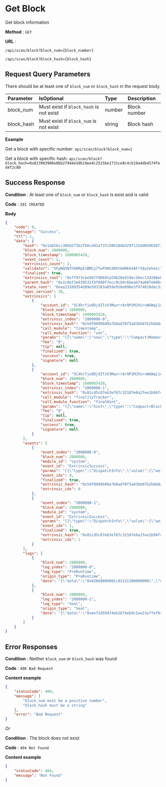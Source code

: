# Get Block

Get block information

**Method** : `GET`

**URL** : 

`/api/scan/block?block_num={block_number}`

`/api/scan/block?block_hash={block_hash}`


## Request Query Parameters

There should be at least one of `block_num` or `block_hash` in the request body.

| Parameter | IsOptional | Type | Description |
|:----------|:---|:-----|:------------|
|block_num|Must exist if `block_hash` is not exist|number|Block number|
|block_hash|Must exist if `block_num` is not exist|string|Block hash|

**Example** 

Get a block with specific number: `api/scan/block?block_num=1`

Get a block with specific hash: `api/scan/block?block_hash=0x823983906e0bb27944e10b19ee4c2515be1731ce8c4cb19a4db4574fed4f2c80`


## Success Response

**Condition** : At least one of `block_num` or `block_hash` is exist and is valid

**Code** : `201 CREATED`

**Body**

```json
{
    "code": 0,
    "message": "Success",
    "ttl": 1,
    "data": {
        "hash": "0x1ab5bcc30bb2f3b2fb6cdd2a737c506184bd29f131dd050b5073990880d0a1ff",
        "block_num": 2800000,
        "block_timestamp": 1600065420,
        "event_count": 2,
        "extrinsics_count": 2,
        "validator": "5FpNQ5NfhhRMyE1BMCy7fwPXHtd8ht6mME64AFr58y2ehesc",
        "finalized": true,
        "extrinsics_root": "0xff973cbe567f08691a59b28e919ec26ec13d286eb5391c3cc366ded0072cf168",
        "parent_hash": "0x2c0ef3e639532fbf860f7ecc9cb0c6beab74a08feb06c7e292d013dc3199d892",
        "state_root": "0xee23109354d89e503103a859e910e096e3f974818dec32d70633b1bc2d0bf37c",
        "spec_version": 36,
        "extrinsics": [
            {
                "account_id": "5C4hrfjw9DjXZTzV3MwzrrAr9P1MJhSrvWGWqi1eSuyUpnhM",
                "block_num": 2800000,
                "block_timestamp": 1600065420,
                "extrinsic_index": "2800000-0",
                "extrinsic_hash": "0x5df0999b89a7b8ad70f5a03bb07b2bbb8ab55606278b5004e0779a7e52a883f0",
                "call_module": "timestamp",
                "call_module_function": "set",
                "params": "[{\"name\":\"now\",\"type\":\"Compact<Moment>\",\"value\":1600065420000}]",
                "fee": "0",
                "tip": null,
                "finalized": true,
                "success": true,
                "signature": null
            },
            {
                "account_id": "5C4hrfjw9DjXZTzV3MwzrrAr9P1MJhSrvWGWqi1eSuyUpnhM",
                "block_num": 2800000,
                "block_timestamp": 1600065420,
                "extrinsic_index": "2800000-1",
                "extrinsic_hash": "0x81cd5c07eb3e767c32107e0a2fee1b94f42c89dbf452435016ffd8c6cfcd412e",
                "call_module": "finalityTracker",
                "call_module_function": "finalHint",
                "params": "[{\"name\":\"hint\",\"type\":\"Compact<BlockNumber>\",\"value\":2799995}]",
                "fee": "0",
                "tip": null,
                "finalized": true,
                "success": true,
                "signature": null
            }
        ],
        "events": [
            {
                "event_index": "2800000-0",
                "block_num": 2800000,
                "module_id": "system",
                "event_id": "ExtrinsicSuccess",
                "params": "[{\"type\":\"DispatchInfo\",\"value\":{\"weight\":10000,\"class\":\"Operational\",\"paysFee\":true}}]",
                "event_idx": 0,
                "finalized": true,
                "extrinsic_hash": "0x5df0999b89a7b8ad70f5a03bb07b2bbb8ab55606278b5004e0779a7e52a883f0",
                "extrinsic_idx": 0
            },
            {
                "event_index": "2800000-1",
                "block_num": 2800000,
                "module_id": "system",
                "event_id": "ExtrinsicSuccess",
                "params": "[{\"type\":\"DispatchInfo\",\"value\":{\"weight\":10000,\"class\":\"Normal\",\"paysFee\":true}}]",
                "event_idx": 1,
                "finalized": true,
                "extrinsic_hash": "0x81cd5c07eb3e767c32107e0a2fee1b94f42c89dbf452435016ffd8c6cfcd412e",
                "extrinsic_idx": 1
            }
        ],
        "logs": [
            {
                "block_num": 2800000,
                "log_index": "2800000-0",
                "log_type": "PreRuntime",
                "origin_type": "PreRuntime",
                "data": "{\"data\":\"0x02060000001c03131300000000\",\"engine\":1161969986}"
            },
            {
                "block_num": 2800000,
                "log_index": "2800000-1",
                "log_type": "Seal",
                "origin_type": "Seal",
                "data": "{\"data\":\"0xee71d59474eb1674eb9c1ae21effef949a08fd3384992e3e6c9e495fda1a8a18de491b2e40caefdaf4918e294850bfa77c304eb02ded4718c58474e5be6aa087\",\"engine\":1161969986}"
            }
        ]
    }
}
```


## Error Responses

**Condition** : Neither `block_num` or `block_hash` was found

**Code** : `400 Bad Request`

**Content example**

```json
{
    "statusCode": 400,
    "message": [
        "block_num must be a positive number",
        "block_hash must be a string"
    ],
    "error": "Bad Request"
}
```

*Or*

**Condition** : The block does not exist

**Code** : `404 Not Found`

**Content example**

```json
{
    "statusCode": 404,
    "message": "Not Found"
}
```
